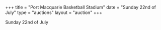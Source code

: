 +++
title  = "Port Macquarie Basketball Stadium"
date = "Sunday 22nd of July"
type = "auctions"
layout = "auction"
+++

Sunday 22nd of July
